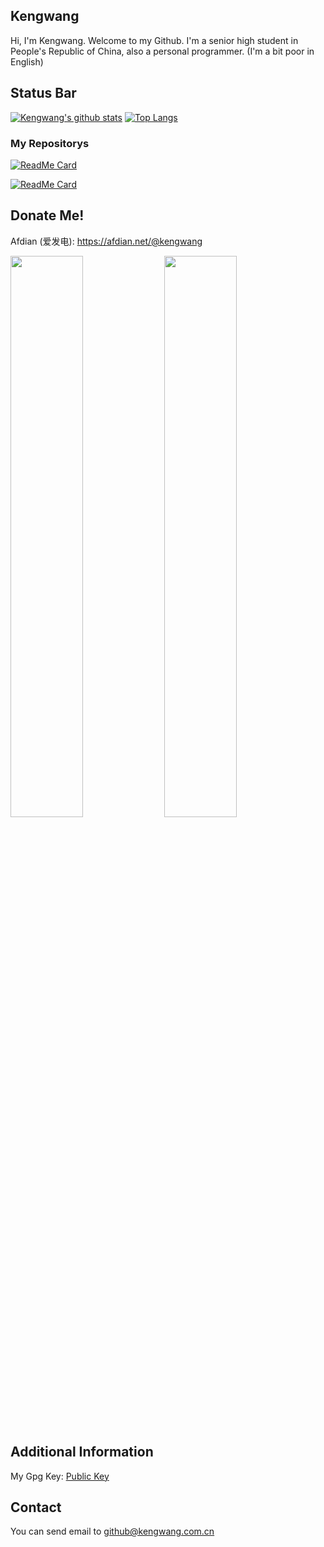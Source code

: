 ## Kengwang

Hi, I'm Kengwang. Welcome to my Github. I'm a senior high student in People's Republic of China, also a personal programmer. (I'm a bit poor in English)
## Status Bar

[![Kengwang's github stats](https://github-readme-stats.vercel.app/api?username=kengwang&count_private=true&show_icons=true&theme=dark)](https://github.com/kengwang)
[![Top Langs](https://github-readme-stats.vercel.app/api/top-langs/?username=kengwang&hide=CSS,Javascript&theme=dark)](https://github.com/kengwang)
### My Repositorys
[![ReadMe Card](https://github-readme-stats.vercel.app/api/pin/?username=kengwang&repo=BiliDuang&theme=dark)](https://github.com/kengwang/BiliDuang)

[![ReadMe Card](https://github-readme-stats.vercel.app/api/pin/?username=HyPlayer&repo=HyPlayer&theme=dark)](https://github.com/HyPlayer/HyPlayer)

## Donate Me!

Afdian (爱发电): https://afdian.net/@kengwang

<div>
  <img src="https://user-images.githubusercontent.com/30862240/216808893-b8c17e63-5fe2-4003-9f9d-c5cb122b8b31.png" width="48%" />
  <img src="https://user-images.githubusercontent.com/30862240/216808898-64c56a90-404e-449f-ad3c-bd4a51512f45.jpg" width="48%" />
</div>



## Additional Information

My Gpg Key: [Public Key](/Kengwang_0x0CF42B18_public.asc)

## Contact

You can send email to github@kengwang.com.cn
